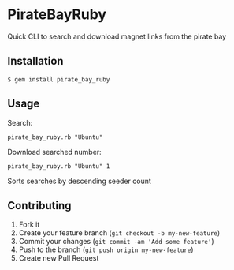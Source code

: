 # PirateBayRuby

Quick CLI to search and download magnet links from the pirate bay

## Installation

    $ gem install pirate_bay_ruby

## Usage

Search:

	pirate_bay_ruby.rb "Ubuntu"

Download searched number:

	pirate_bay_ruby.rb "Ubuntu" 1


Sorts searches by descending seeder count

## Contributing

1. Fork it
2. Create your feature branch (`git checkout -b my-new-feature`)
3. Commit your changes (`git commit -am 'Add some feature'`)
4. Push to the branch (`git push origin my-new-feature`)
5. Create new Pull Request
